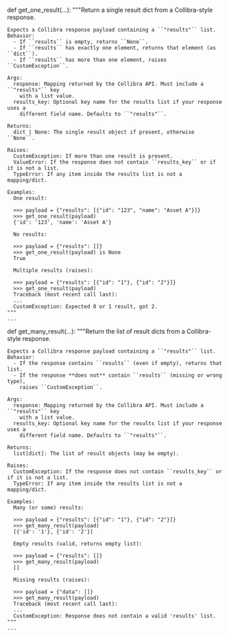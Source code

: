 def get_one_result(...):
    """Return a single result dict from a Collibra-style response.

    Expects a Collibra response payload containing a ``"results"`` list.
    Behavior:
      - If ``results`` is empty, returns ``None``.
      - If ``results`` has exactly one element, returns that element (as ``dict``).
      - If ``results`` has more than one element, raises ``CustomException``.

    Args:
      response: Mapping returned by the Collibra API. Must include a ``"results"`` key
        with a list value.
      results_key: Optional key name for the results list if your response uses a
        different field name. Defaults to ``"results"``.

    Returns:
      dict | None: The single result object if present, otherwise ``None``.

    Raises:
      CustomException: If more than one result is present.
      ValueError: If the response does not contain ``results_key`` or if it is not a list.
      TypeError: If any item inside the results list is not a mapping/dict.

    Examples:
      One result:

      >>> payload = {"results": [{"id": "123", "name": "Asset A"}]}
      >>> get_one_result(payload)
      {'id': '123', 'name': 'Asset A'}

      No results:

      >>> payload = {"results": []}
      >>> get_one_result(payload) is None
      True

      Multiple results (raises):

      >>> payload = {"results": [{"id": "1"}, {"id": "2"}]}
      >>> get_one_result(payload)
      Traceback (most recent call last):
      ...
      CustomException: Expected 0 or 1 result, got 2.
    """
    ...

def get_many_result(...):
    """Return the list of result dicts from a Collibra-style response.

    Expects a Collibra response payload containing a ``"results"`` list.
    Behavior:
      - If the response contains ``results`` (even if empty), returns that list.
      - If the response **does not** contain ``results`` (missing or wrong type),
        raises ``CustomException``.

    Args:
      response: Mapping returned by the Collibra API. Must include a ``"results"`` key
        with a list value.
      results_key: Optional key name for the results list if your response uses a
        different field name. Defaults to ``"results"``.

    Returns:
      list[dict]: The list of result objects (may be empty).

    Raises:
      CustomException: If the response does not contain ``results_key`` or if it is not a list.
      TypeError: If any item inside the results list is not a mapping/dict.

    Examples:
      Many (or some) results:

      >>> payload = {"results": [{"id": "1"}, {"id": "2"}]}
      >>> get_many_result(payload)
      [{'id': '1'}, {'id': '2'}]

      Empty results (valid, returns empty list):

      >>> payload = {"results": []}
      >>> get_many_result(payload)
      []

      Missing results (raises):

      >>> payload = {"data": []}
      >>> get_many_result(payload)
      Traceback (most recent call last):
      ...
      CustomException: Response does not contain a valid 'results' list.
    """
    ...